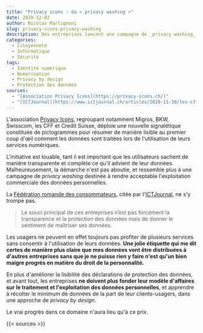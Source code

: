 ```yaml
---
title: "Privacy icons : du « privacy washing »"
date: 2020-12-02
author: Nicolas Martignoni
slug: privacy-icons-privacy-washing
description: Des entreprises lancent une campagne de _privacy washing_ à l'aide de pictogrammes censés sensibiliser les usagers à la gestion de leurs données personnelles.
categories:
  - Citoyenneté
  - Informatique
  - Sécurité
tags:
  - Identité numérique
  - Numérisation
  - Privacy by design
  - Protection des données
sources:
  - "[Association Privacy Icons](https://privacy-icons.ch/)"
  - "[ICTJournal](https://www.ictjournal.ch/articles/2020-11-30/les-cff-credit-suisse-migros-et-swisscom-deploient-une-signaletique-commune)"
---
```

L'association [Privacy Icons](https://privacy-icons.ch/), regroupant notamment Migros, BKW, Swisscom, les CFF et Credit Suisse, déploie une nouvelle signalétique constituée de pictogrammes pour résumer de manière lisible au premier coup d'œil comment les données sont traitées lors de l'utilisation de leurs services numériques.

L'initiative est louable, tant il est important que les utilisateurs sachent de manière transparente et complète ce qu'il advient de leur données. Malheureusement, la démarche n'est pas aboutie, et ressemble plus à une campagne de _privacy washing_ destinée à rendre acceptable l'exploitation commerciale des données personnelles.

<!--more-->
La [Fédération romande des consommateurs](https://www.frc.ch/), citée par l'[ICTJournal](https://www.ictjournal.ch/articles/2020-11-30/les-cff-credit-suisse-migros-et-swisscom-deploient-une-signaletique-commune), ne s'y trompe pas.

> Le souci principal de ces entreprises n’est pas forcément la transparence et la protection des données mais de donner le sentiment de maîtriser ses données.

Les usagers ne peuvent en effet toujours pas profiter de plusieurs services sans consentir à l'utilisation de leurs données. __Une jolie étiquette qui me dit certes de manière plus claire que mes données vont être distribuées à d'autres entreprises sans que je ne puisse rien y faire n'est qu'un bien maigre progrès en matière du droit de la personnalité.__

En plus d'améliorer la lisibilité des déclarations de protection des données, et avant tout, les entreprises __ne doivent plus fonder leur modèle d'affaires sur le traitement et l'exploitation des données personnelles__, et apprendre à récolter le minimum de données de la part de leur clients-usagers, dans une approche de _privacy by design_.

Le vrai progrès dans ce domaine n'aura lieu qu'à ce prix.

{{< sources >}}
